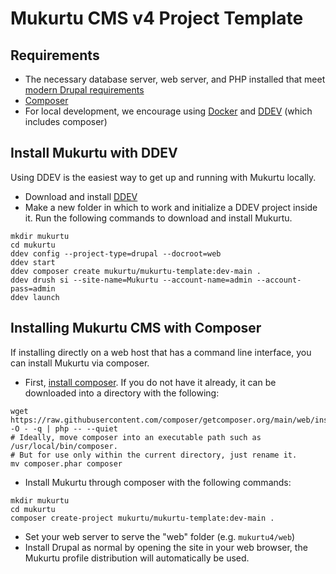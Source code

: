 # Mukurtu CMS v4 Project Template

## Requirements
* The necessary database server, web server, and PHP installed that meet [modern Drupal requirements](https://www.drupal.org/docs/system-requirements)
* [Composer](https://getcomposer.org/)
* For local development, we encourage using [Docker](https://ddev.readthedocs.io/en/stable/users/install/docker-installation/) and [DDEV](https://ddev.readthedocs.io/en/stable/users/install/ddev-installation/) (which includes composer)

## Install Mukurtu with DDEV

Using DDEV is the easiest way to get up and running with Mukurtu locally.

* Download and install [DDEV](https://ddev.readthedocs.io/en/stable/users/install/ddev-installation/)
* Make a new folder in which to work and initialize a DDEV project inside it. Run the following commands to download and install Mukurtu.
```
mkdir mukurtu
cd mukurtu
ddev config --project-type=drupal --docroot=web
ddev start
ddev composer create mukurtu/mukurtu-template:dev-main .
ddev drush si --site-name=Mukurtu --account-name=admin --account-pass=admin
ddev launch
```

## Installing Mukurtu CMS with Composer

If installing directly on a web host that has a command line interface, you can install Mukurtu via composer.

* First, [install composer](https://getcomposer.org/download/). If you do not have it already, it can be downloaded into a directory with the following:
```
wget https://raw.githubusercontent.com/composer/getcomposer.org/main/web/installer -O - -q | php -- --quiet
# Ideally, move composer into an executable path such as /usr/local/bin/composer.
# But for use only within the current directory, just rename it.
mv composer.phar composer
```
* Install Mukurtu through composer with the following commands:
```
mkdir mukurtu
cd mukurtu
composer create-project mukurtu/mukurtu-template:dev-main .
```
* Set your web server to serve the "web" folder (e.g. `mukurtu4/web`)
* Install Drupal as normal by opening the site in your web browser, the Mukurtu profile distribution will automatically be used.
